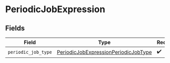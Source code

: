 # PeriodicJobExpression


## Fields

| Field                                                                                               | Type                                                                                                | Required                                                                                            | Description                                                                                         |
| --------------------------------------------------------------------------------------------------- | --------------------------------------------------------------------------------------------------- | --------------------------------------------------------------------------------------------------- | --------------------------------------------------------------------------------------------------- |
| `periodic_job_type`                                                                                 | [PeriodicJobExpressionPeriodicJobType](../../models/shared/periodicjobexpressionperiodicjobtype.md) | :heavy_check_mark:                                                                                  | N/A                                                                                                 |
